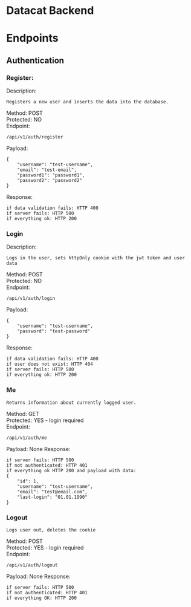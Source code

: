 # Datacat Backend

# Endpoints

## Authentication
### Register:
Description:
```
Registers a new user and inserts the data into the database.
```
Method: POST <br/>
Protected: NO <br/>
Endpoint:
```
/api/v1/auth/register
```
Payload:
```
{
    "username": "test-username",
    "email": "test-email",
    "password1": "password1",
    "password2": "password2"
}
```
Response:
```
if data validation fails: HTTP 400
if server fails: HTTP 500
if everything ok: HTTP 200
```

### Login
Description:
```
Logs in the user, sets httpOnly cookie with the jwt token and user data
```
Method: POST <br/>
Protected: NO <br/>
Endpoint:
```
/api/v1/auth/login
```
Payload:
```
{
    "username": "test-username",
    "password": "test-password"
}
```
Response: 
```
if data validation fails: HTTP 400
if user does not exist: HTTP 404
if server fails: HTTP 500
if everything ok: HTTP 200
```

### Me
```
Returns information about currently logged user.
```
Method: GET <br/>
Protected: YES - login required <br/>
Endpoint:
```
/api/v1/auth/me
```
Payload: None
Response:
```
if server fails: HTTP 500
if not authenticated: HTTP 401
if everything ok HTTP 200 and payload with data:
{
    "id": 1,
    "username": "test-username",
    "email": "test@email.com",
    "last-login": "01.01.1990"
}
```

### Logout
```
Logs user out, deletes the cookie
```
Method: POST <br/>
Protected: YES - login required <br/>
Endpoint:
```
/api/v1/auth/logout
```
Payload: None
Response:
```
if server fails: HTTP 500
if not authenticated: HTTP 401
if everything OK: HTTP 200
